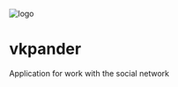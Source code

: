![logo](https://pp.userapi.com/c846417/v846417614/ff266/idsfbMmp2Hg.jpg)
# vkpander
Application for work with the social network
